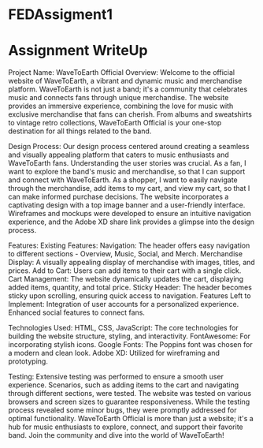 # FEDAssigment1

# Assignment WriteUp
Project Name: WaveToEarth Official Overview: Welcome to the official website of WaveToEarth, a vibrant and dynamic music and merchandise platform. WaveToEarth is not just a band; it's a community that celebrates music and connects fans through unique merchandise. The website provides an immersive experience, combining the love for music with exclusive merchandise that fans can cherish. From albums and sweatshirts to vintage retro collections, WaveToEarth Official is your one-stop destination for all things related to the band. 

Design Process: Our design process centered around creating a seamless and visually appealing platform that caters to music enthusiasts and WaveToEarth fans. Understanding the user stories was crucial. As a fan, I want to explore the band's music and merchandise, so that I can support and connect with WaveToEarth. As a shopper, I want to easily navigate through the merchandise, add items to my cart, and view my cart, so that I can make informed purchase decisions. The website incorporates a captivating design with a top image banner and a user-friendly interface. Wireframes and mockups were developed to ensure an intuitive navigation experience, and the Adobe XD share link provides a glimpse into the design process. 

Features: Existing Features: Navigation: The header offers easy navigation to different sections - Overview, Music, Social, and Merch. Merchandise Display: A visually appealing display of merchandise with images, titles, and prices. Add to Cart: Users can add items to their cart with a single click. Cart Management: The website dynamically updates the cart, displaying added items, quantity, and total price. Sticky Header: The header becomes sticky upon scrolling, ensuring quick access to navigation. Features Left to Implement: Integration of user accounts for a personalized experience. Enhanced social features to connect fans. 

Technologies Used: HTML, CSS, JavaScript: The core technologies for building the website structure, styling, and interactivity. FontAwesome: For incorporating stylish icons. Google Fonts: The Poppins font was chosen for a modern and clean look. Adobe XD: Utilized for wireframing and prototyping. 

Testing: Extensive testing was performed to ensure a smooth user experience. Scenarios, such as adding items to the cart and navigating through different sections, were tested. The website was tested on various browsers and screen sizes to guarantee responsiveness. While the testing process revealed some minor bugs, they were promptly addressed for optimal functionality. 
WaveToEarth Official is more than just a website; it's a hub for music enthusiasts to explore, connect, and support their favorite band. Join the community and dive into the world of WaveToEarth!
